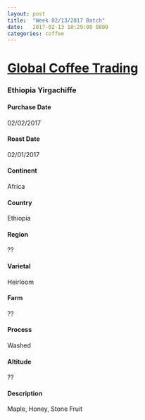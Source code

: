 ```yaml
---
layout: post
title:  "Week 02/13/2017 Batch"
date:   2017-02-13 10:29:00 0800
categories: coffee
---
```

# [Global Coffee Trading](http://www.globalcoffeetrading.com)

### Ethiopia Yirgachiffe
#### Purchase Date
02/02/2017
#### Roast Date
02/01/2017		
#### Continent
Africa
#### Country
Ethiopia
#### Region
??
#### Varietal
Heirloom
#### Farm
??
#### Process
Washed
#### Altitude
??
#### Description
Maple, Honey, Stone Fruit
